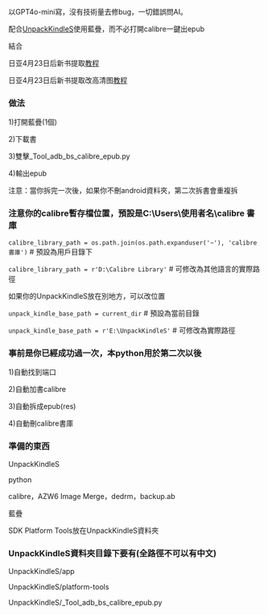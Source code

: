以GPT4o-mini寫，沒有技術量去修bug，一切錯誤問AI。


配合[UnpackKindleS](https://github.com/Aeroblast/UnpackKindleS)使用藍疊，而不必打開calibre一鍵出epub

結合

日亚4月23日后新书提取[教程](https://books.fishhawk.top/forum/680f133909bd607077257da8)

日亚4月23日后新书提取改高清图[教程](https://books.fishhawk.top/forum/6810a15109bd6070772647fc)


### 做法

1)打開藍疊(1個)

2)下載書

3)雙擊_Tool_adb_bs_calibre_epub.py

4)輸出epub

注意：當你拆完一次後，如果你不刪android資料夾，第二次拆書會重複拆


### 注意你的calibre暫存檔位置，預設是C:\Users\使用者名\calibre 書庫

`calibre_library_path = os.path.join(os.path.expanduser('~'), 'calibre 書庫')`  # 預設為用戶目錄下

`calibre_library_path = r'D:\Calibre Library'`  # 可修改為其他語言的實際路徑


如果你的UnpackKindleS放在別地方，可以改位置

`unpack_kindle_base_path = current_dir`  # 預設為當前目錄

`unpack_kindle_base_path = r'E:\UnpackKindleS'`  # 可修改為實際路徑


### 事前是你已經成功過一次，本python用於第二次以後

1)自動找到端口

2)自動加書calibre

3)自動拆成epub(res)

4)自動刪calibre書庫


### 準備的東西

UnpackKindleS

python

calibre，AZW6 Image Merge，dedrm，backup.ab

藍疊

SDK Platform Tools放在UnpackKindleS資料夾

### UnpackKindleS資料夾目錄下要有(全路徑不可以有中文)

UnpackKindleS/app

UnpackKindleS/platform-tools

UnpackKindleS/_Tool_adb_bs_calibre_epub.py



